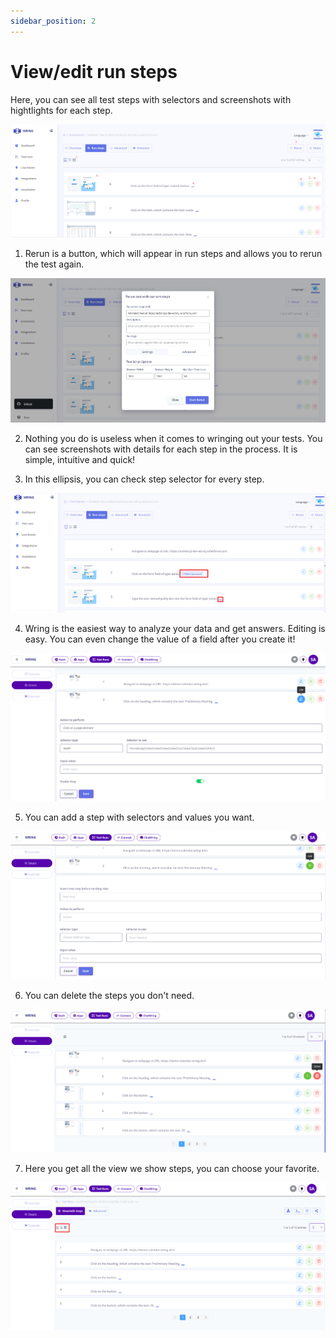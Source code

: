 ```yaml
---
sidebar_position: 2
---
```


# View/edit run steps

Here, you can see all test steps with selectors and screenshots with hightlights for each step. 

![Filter](/img/rsteps.png)

1. Rerun is a button, which will appear in run steps and allows you to rerun the test again.

![Filter](/img/rerun.png)

2. Nothing you do is useless when it comes to wringing out your tests. You can see screenshots with details for each step in the process. It is simple, intuitive and quick!

<!-- ![Filter](/img/run.gif) -->

3. In this ellipsis, you can check step selector for every step. 

![Filter](/img/selector.png)

4. Wring is the easiest way to analyze your data and get answers.           Editing is easy. You can even change the value of a field after you create it! 

![Filter](/img/editsteps.png)

5. You can add a step with selectors and values you want. 

![Filter](/img/AddStep.png)


6. You can delete the steps you don't need.

![Filter](/img/deletee.png)


7.  Here you get all the view we show steps, you can choose your favorite. 

![Filter](/img/vieww.png)

